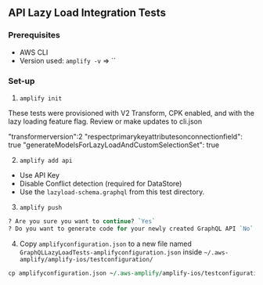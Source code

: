 ## API Lazy Load Integration Tests

### Prerequisites
- AWS CLI
- Version used: `amplify -v` => ``

### Set-up

1. `amplify init`

These tests were provisioned with V2 Transform, CPK enabled, and with the lazy loading feature flag. Review or make updates to cli.json

"transformerversion":2
"respectprimarykeyattributesonconnectionfield": true
"generateModelsForLazyLoadAndCustomSelectionSet": true

2. `amplify add api`

- Use API Key
- Disable Conflict detection (required for DataStore)
- Use the `lazyload-schema.graphql` from this test directory.

3. `amplify push`

```perl
? Are you sure you want to continue? `Yes`
? Do you want to generate code for your newly created GraphQL API `No`
```

4. Copy `amplifyconfiguration.json` to a new file named `GraphQLLazyLoadTests-amplifyconfiguration.json` inside `~/.aws-amplify/amplify-ios/testconfiguration/`

```perl
cp amplifyconfiguration.json ~/.aws-amplify/amplify-ios/testconfiguration/GraphQLLazyLoadTests-amplifyconfiguration.json
```
